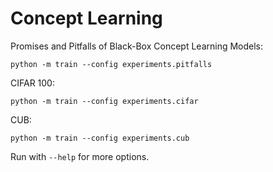 # Concept Learning

Promises and Pitfalls of Black-Box Concept Learning Models:

    python -m train --config experiments.pitfalls

CIFAR 100:

    python -m train --config experiments.cifar

CUB:

    python -m train --config experiments.cub

Run with `--help` for more options.
